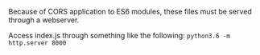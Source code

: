 Because of CORS application to ES6 modules, these files must be served through a webserver.

Access index.js through something like the following: `python3.6 -m http.server 8000`

